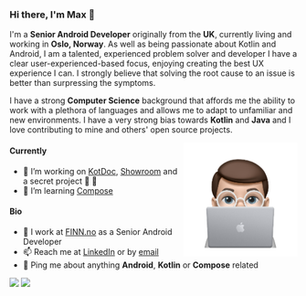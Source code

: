 ### Hi there, I'm Max 👋

I'm a **Senior Android Developer** originally from the **UK**, currently living and working in **Oslo, Norway**. As well as being passionate about Kotlin and Android, I am a talented, experienced problem solver and developer I have a clear user-experienced-based focus, enjoying creating the best UX experience I can. I strongly believe that solving the root cause to an issue is better than surpressing the symptoms.

I have a strong **Computer Science** background that affords me the ability to work with a plethora of languages and allows me to adapt to unfamiliar and new environments. I have a very strong bias towards **Kotlin** and **Java** and I love contributing to mine and others' open source projects.

<img align="right" src="https://raw.githubusercontent.com/maxhvesser/maxhvesser/main/avatar_working.png" width="200">

#### Currently

- 🔭 I’m working on [KotDoc](https://github.com/maxhvesser/kotdoc-android), [Showroom](https://github.com/maxhvesser/showroom) and a secret project 👀 💬
- 🌱 I’m learning [Compose](https://developer.android.com/jetpack/compose)

#### Bio 

- 🏢 I work at [FINN.no](https://finn.no) as a Senior Android Developer
- 📫 Reach me at [LinkedIn](https://www.linkedin.com/in/maximilian-hvesser-lewis-4730a91b4/) or by [email](mailto:maxhvesser@gmail.com)
- 💬 Ping me about anything **Android**, **Kotlin** or **Compose** related

<p align="left">
  <img src ="https://github-readme-stats.vercel.app/api?username=maxhvesser&show_icons=true&count_private=true&theme=default&hide_border=true&hide=issues,contribs&include_all_commits=true">
  <img align="top" src ="https://github-readme-stats.vercel.app/api/top-langs/?username=maxhvesser&layout=compact&hide_border=true&langs_count=10&theme=default">
</p>
